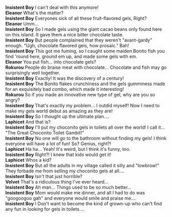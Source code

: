 **Insistent Boy**    I can't deal with this anymore!  
**Eleanor**          What's the matter?  
**Insistent Boy**    Everyones sick of all these fruit-flavored gels, Right?  
**Eleanor**          Umm...  
**Insistent Boy**    So I made gels using the giant cacao beans only found here on this island. It gave them a nice bitter chocolate taste.  
**Insistent Boy**    But people complained that they weren't "avant-gardy" enough. "Ugh, chocolate flavored gels, how prosaic." Bah!  
**Insistent Boy**    This got me fuming, so I caught some maiden Bonito fish you find 'round here, ground em up, and made some gels with em.  
**Eleanor**          You put fish... into chocolate gels?  
**Rokurou**          People do braise meat with chocolate... Chocolate and fish may go surprisingly well together.  
**Insistent Boy**    Exactly! It was the discovery of a century!  
**Insistent Boy**    The Bonito flakes crunchiness and the gels gumminess made for an exquisitely bad combo, which made it interesting!  
**Rokurou**          So if you made an innovative new type of gel, why are you so angry?  
**Insistent Boy**    That's exactly my problem... I outdid myself! Now I need to make my gels world debut as amazing as they are!  
**Insistent Boy**    So I thought up the ultimate plan....  
**Laphicet**         And that is?  
**Insistent Boy**    I'll put my choconito gels in toilets all over the world! I call it... "The Great Choconito Toilet Gambit!"  
**Insistent Boy**    No one will go to the bathroom without finding my gels! I think everyone will have a lot of fun! So? Genius, right?!  
**Laphicet**         Ha ha... Yeah! It's weird, but I think it's funny, too.  
**Insistent Boy**    Right?! I knew that kids would get it!  
**Laphicet**         Whos a kid?  
**Insistent Boy**    But all the adults in my village called it silly and "lowbrow!" They forbade me from selling my choconito gels at all....  
**Insistent Boy**    Isn't that just horrible?  
**Velvet**           That's a ridiculous thing I've ever heard...  
**Insistent Boy**    Ah man... Things used to be so much better...  
**Insistent Boy**    Mom would make me dinner, and all I had to do was "googoogoo gah" and everyone would smile and praise me....  
**Insistent Boy**    I Don't want to become the kind of grown-up who can't find any fun in looking for gels in toilets....  
